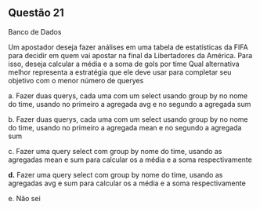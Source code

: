 

## Questão 21
Banco de Dados

Um apostador deseja fazer análises em uma tabela de estatísticas da FIFA para decidir em quem vai apostar na final da Libertadores da América. Para isso, deseja calcular a média e a soma de gols por time
Qual alternativa melhor representa a estratégia que ele deve usar para completar seu objetivo com o menor número de queryes

a. Fazer duas querys, cada uma com um select usando group by no nome do time, usando no primeiro a agregada avg e no segundo a agregada sum

b. Fazer duas querys, cada uma com um select usando group by no nome do time, usando no primeiro a agregada mean e no segundo a agregada sum

c. Fazer uma query select com group by nome do time, usando as agregadas mean e sum para calcular os a média e a soma respectivamente

**d.** Fazer uma query select com group by nome do time, usando as agregadas avg e sum para calcular os a média e a soma respectivamente

e. Não sei



